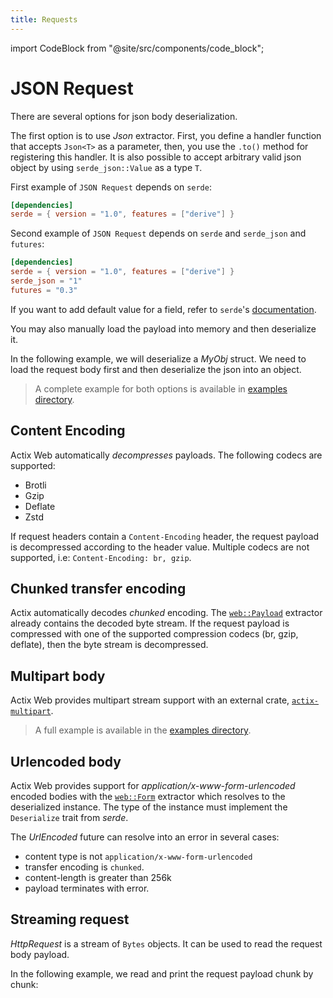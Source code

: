 ```yaml
---
title: Requests
---
```


import CodeBlock from "@site/src/components/code_block";

# JSON Request

There are several options for json body deserialization.

The first option is to use _Json_ extractor. First, you define a handler function that accepts `Json<T>` as a parameter, then, you use the `.to()` method for registering this handler. It is also possible to accept arbitrary valid json object by using `serde_json::Value` as a type `T`.

First example of `JSON Request` depends on `serde`:

```toml
[dependencies]
serde = { version = "1.0", features = ["derive"] }
```

Second example of `JSON Request` depends on `serde` and `serde_json` and `futures`:

```toml
[dependencies]
serde = { version = "1.0", features = ["derive"] }
serde_json = "1"
futures = "0.3"
```

If you want to add default value for a field, refer to `serde`'s [documentation](https://serde.rs/attr-default.html).

<CodeBlock example="requests" file="main.rs" section="json-request" />

You may also manually load the payload into memory and then deserialize it.

In the following example, we will deserialize a _MyObj_ struct. We need to load the request body first and then deserialize the json into an object.

<CodeBlock example="requests" file="manual.rs" section="json-manual" />

> A complete example for both options is available in [examples directory][examples].

## Content Encoding

Actix Web automatically _decompresses_ payloads. The following codecs are supported:

- Brotli
- Gzip
- Deflate
- Zstd

If request headers contain a `Content-Encoding` header, the request payload is decompressed according to the header value. Multiple codecs are not supported, i.e: `Content-Encoding: br, gzip`.

## Chunked transfer encoding

Actix automatically decodes _chunked_ encoding. The [`web::Payload`][payloadextractor] extractor already contains the decoded byte stream. If the request payload is compressed with one of the supported compression codecs (br, gzip, deflate), then the byte stream is decompressed.

## Multipart body

Actix Web provides multipart stream support with an external crate, [`actix-multipart`][multipartcrate].

> A full example is available in the [examples directory][multipartexample].

## Urlencoded body

Actix Web provides support for _application/x-www-form-urlencoded_ encoded bodies with the [`web::Form`][formencoded] extractor which resolves to the deserialized instance. The type of the instance must implement the `Deserialize` trait from _serde_.

The _UrlEncoded_ future can resolve into an error in several cases:

- content type is not `application/x-www-form-urlencoded`
- transfer encoding is `chunked`.
- content-length is greater than 256k
- payload terminates with error.

<CodeBlock example="requests" file="urlencoded.rs" section="urlencoded" />

## Streaming request

_HttpRequest_ is a stream of `Bytes` objects. It can be used to read the request body payload.

In the following example, we read and print the request payload chunk by chunk:

<CodeBlock example="requests" file="streaming.rs" section="streaming" />

[examples]: https://github.com/actix/examples/tree/master/json/json
[multipartstruct]: https://docs.rs/actix-multipart/0.2/actix_multipart/struct.Multipart.html
[fieldstruct]: https://docs.rs/actix-multipart/0.2/actix_multipart/struct.Field.html
[multipartexample]: https://github.com/actix/examples/tree/master/forms/multipart
[urlencoded]: https://docs.rs/actix-web/4/actix_web/dev/struct.UrlEncoded.html
[payloadextractor]: https://docs.rs/actix-web/4/actix_web/web/struct.Payload.html
[multipartcrate]: https://crates.io/crates/actix-multipart
[formencoded]: https://docs.rs/actix-web/4/actix_web/web/struct.Form.html
